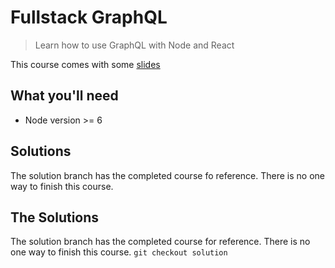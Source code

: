 # Fullstack GraphQL
> Learn how to use GraphQL with Node and React

This course comes with some [slides](https://static.frontendmasters.com/resources/2019-10-14-full-stack-graphql/client-graphql-react.pdf)

## What you'll need

* Node version >= 6

## Solutions
The solution branch has the completed course fo reference. There is no one way to finish this course.
## The Solutions

The solution branch has the completed course for reference. There is no one way to finish this course.
`git checkout solution`